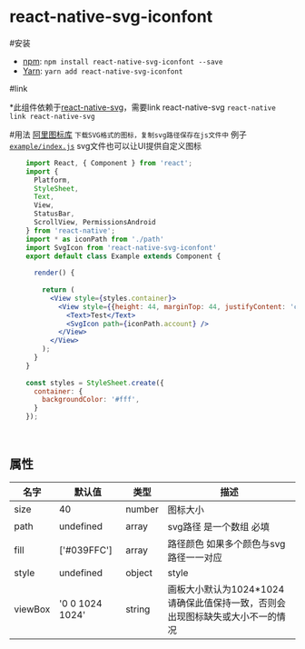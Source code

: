 # react-native-svg-iconfont

#安装
* [npm](https://www.npmjs.com/#getting-started): `npm install react-native-svg-iconfont --save`
* [Yarn](https://yarnpkg.com/): `yarn add react-native-svg-iconfont`


#link

*此组件依赖于[react-native-svg]()，需要link react-native-svg
`react-native link react-native-svg`

#用法
[阿里图标库](https://www.iconfont.cn/) `下载SVG格式的图标，复制svg路径保存在js文件中`
例子 [`example/index.js`](./example/path.js)
svg文件也可以让UI提供自定义图标

```jsx
    import React, { Component } from 'react';
    import {
      Platform,
      StyleSheet,
      Text,
      View,
      StatusBar,
      ScrollView, PermissionsAndroid
    } from 'react-native';
    import * as iconPath from './path'
    import SvgIcon from 'react-native-svg-iconfont'
    export default class Example extends Component {
    
      render() {
    
        return (
          <View style={styles.container}>
            <View style={{height: 44, marginTop: 44, justifyContent: 'center', alignItems: 'center'}}>
              <Text>Test</Text>
              <SvgIcon path={iconPath.account} />
            </View>
          </View>
        );
      }
    }
    
    const styles = StyleSheet.create({
      container: {
        backgroundColor: '#fff',
      }
    });
    
    

```

## 属性
 名字 | 默认值  | 类型 |描述
 ----- |  ------- | ------- |-----
 size | 40 | number |图标大小
 path | undefined | array |svg路径 是一个数组 必填
 fill | ['#039FFC'] | array |路径颜色 如果多个颜色与svg路径一一对应
 style | undefined | object | style
 viewBox |'0 0 1024 1024' | string | 画板大小默认为1024*1024 请确保此值保持一致，否则会出现图标缺失或大小不一的情况
 